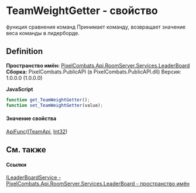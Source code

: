 # TeamWeightGetter - свойство


функция сравнения команд 
Принимает команду, возвращает значение веса команды в лидерборде.




## Definition
**Пространство имён:** <a href="053da073-28ae-6a88-816e-7b3ca7400c53">PixelCombats.Api.RoomServer.Services.LeaderBoard</a>  
**Сборка:** PixelCombats.PublicAPI (в PixelCombats.PublicAPI.dll) Версия: 1.0.0.0 (1.0.0.0)

**JavaScript**
``` JavaScript
function get_TeamWeightGetter();
function set_TeamWeightGetter(value);
```



#### Значение свойства
<a href="382ff94b-e4a2-4643-af3c-b7f82b45e58e">ApiFunc</a>(<a href="a3487b23-3eb6-2d7d-d40d-3390ab0d53dc">ITeamApi</a>, <a href="https://learn.microsoft.com/dotnet/api/system.int32" target="_blank" rel="noopener noreferrer">Int32</a>)

## См. также


#### Ссылки
<a href="1f1e1255-2064-2e55-6151-d2b3377393cc">ILeaderBoardService - </a>  
<a href="053da073-28ae-6a88-816e-7b3ca7400c53">PixelCombats.Api.RoomServer.Services.LeaderBoard - пространство имён</a>  

